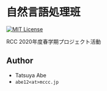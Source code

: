 # 自然言語処理班

[![MIT License](http://img.shields.io/badge/license-MIT-blue.svg?style=flat)](LICENSE)

RCC 2020年度春学期プロジェクト活動


## Author
- Tatsuya Abe
- ```abe12<at>mccc.jp```
